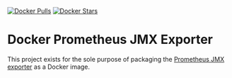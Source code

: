 [![Docker Pulls](https://img.shields.io/docker/pulls/adbourne/prometheus-jmx-exporter.svg)](https://hub.docker.com/r/adbourne/prometheus-jmx-exporter/)
[![Docker Stars](https://img.shields.io/docker/stars/adbourne/prometheus-jmx-exporter.svg)](https://hub.docker.com/r/adbourne/prometheus-jmx-exporter/)

# Docker Prometheus JMX Exporter
This project exists for the sole purpose of packaging the [Prometheus JMX
exporter](github.com/prometheus/jmx_exporter) as a Docker image.
